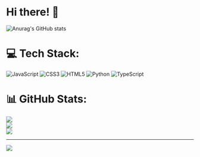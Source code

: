 # Hi there! 👾

![Anurag's GitHub stats](https://github-readme-stats.vercel.app/api?username=cosmopolitan72&show_icons=true&theme=graywhite)


# 💻 Tech Stack:
![JavaScript](https://img.shields.io/badge/javascript-%23323330.svg?style=for-the-badge&logo=javascript&logoColor=%23F7DF1E) ![CSS3](https://img.shields.io/badge/css3-%231572B6.svg?style=for-the-badge&logo=css3&logoColor=white) ![HTML5](https://img.shields.io/badge/html5-%23E34F26.svg?style=for-the-badge&logo=html5&logoColor=white) ![Python](https://img.shields.io/badge/python-3670A0?style=for-the-badge&logo=python&logoColor=ffdd54) ![TypeScript](https://img.shields.io/badge/typescript-%23007ACC.svg?style=for-the-badge&logo=typescript&logoColor=white)
# 📊 GitHub Stats:
![](https://github-readme-stats.vercel.app/api?username=cosmopolitan72&theme=dark&hide_border=false&include_all_commits=false&count_private=false)<br/>
![](https://nirzak-streak-stats.vercel.app/?user=cosmopolitan72&theme=dark&hide_border=false)<br/>
![](https://github-readme-stats.vercel.app/api/top-langs/?username=cosmopolitan72&theme=dark&hide_border=false&include_all_commits=false&count_private=false&layout=compact)

---
[![](https://visitcount.itsvg.in/api?id=cosmopolitan72&icon=0&color=0)](https://visitcount.itsvg.in)

<!-- Proudly created with GPRM ( https://gprm.itsvg.in ) -->





